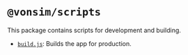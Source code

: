 # `@vonsim/scripts`

This package contains scripts for development and building.

- [`build.js`](./src/build.js): Builds the app for production.
